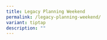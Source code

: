 ```yaml
---
title: Legacy Planning Weekend
permalink: /legacy-planning-weekend/
variant: tiptap
description: ""
---
```

